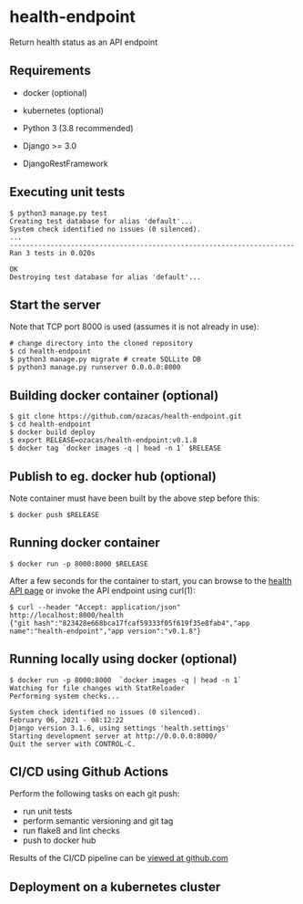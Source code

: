 # health-endpoint
Return health status as an API endpoint

## Requirements

 * docker (optional)

 * kubernetes (optional)

 * Python 3 (3.8 recommended)

 * Django >= 3.0

 * DjangoRestFramework

## Executing unit tests

~~~~
$ python3 manage.py test
Creating test database for alias 'default'...
System check identified no issues (0 silenced).
...
----------------------------------------------------------------------
Ran 3 tests in 0.020s

OK
Destroying test database for alias 'default'...
~~~~

## Start the server

Note that TCP port 8000 is used (assumes it is not already in use):
~~~~
# change directory into the cloned repository
$ cd health-endpoint
$ python3 manage.py migrate # create SQLLite DB
$ python3 manage.py runserver 0.0.0.0:8000
~~~~

## Building docker container (optional)

~~~~
$ git clone https://github.com/ozacas/health-endpoint.git
$ cd health-endpoint
$ docker build deploy
$ export RELEASE=ozacas/health-endpoint:v0.1.8
$ docker tag `docker images -q | head -n 1` $RELEASE
~~~~

## Publish to eg. docker hub (optional)

Note container must have been built by the above step before this:
~~~~
$ docker push $RELEASE
~~~~

## Running docker container

~~~~
$ docker run -p 8000:8000 $RELEASE
~~~~
After a few seconds for the container to start, you can browse to the [health API page](http://localhost:8000/health) or invoke the API endpoint using curl(1):

~~~~
$ curl --header "Accept: application/json" http://localhost:8000/health
{"git hash":"823428e668bca17fcaf59333f05f619f35e8fab4","app name":"health-endpoint","app version":"v0.1.8"}
~~~~

## Running locally using docker (optional)

~~~~
$ docker run -p 8000:8000  `docker images -q | head -n 1`
Watching for file changes with StatReloader
Performing system checks...

System check identified no issues (0 silenced).
February 06, 2021 - 08:12:22
Django version 3.1.6, using settings 'health.settings'
Starting development server at http://0.0.0.0:8000/
Quit the server with CONTROL-C.
~~~~

## CI/CD using Github Actions

Perform the following tasks on each git push:
 * run unit tests
 * perform semantic versioning and git tag
 * run flake8 and lint checks
 * push to docker hub

Results of the CI/CD pipeline can be [viewed at github.com](https://github.com/ozacas/health-endpoint/actions?query=workflow%3A%22Validate+tree%22)

## Deployment on a kubernetes cluster

